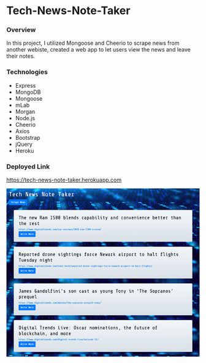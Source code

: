 # Tech-News-Note-Taker

### Overview

In this project, I utilized Mongoose and Cheerio to scrape news from another webiste, created a web app to let users view the news and leave their notes.

### Technologies

* Express
* MongoDB
* Mongoose
* mLab
* Morgan
* Node.js
* Cheerio
* Axios
* Bootstrap
* jQuery
* Heroku

### Deployed Link

https://tech-news-note-taker.herokuapp.com

![Drink-Da-Drink](public/technews.png)